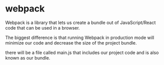 # webpack

Webpack is a library that lets us create a bundle out of JavaScript/React code that can be used in a browser. 

The biggest difference 
is that running Webpack in production mode will minimize our code and decrease 
the size of the project bundle.

there will be a file called main.js that includes our project 
code and is also known as our bundle.

